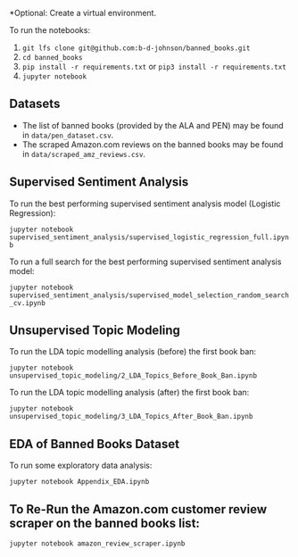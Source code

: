 *Optional: Create a virtual environment.

To run the notebooks:

1. `git lfs clone git@github.com:b-d-johnson/banned_books.git`
2. `cd banned_books`
3. `pip install -r requirements.txt` or `pip3 install -r requirements.txt`
4. `jupyter notebook`

## Datasets

- The list of banned books (provided by the ALA and PEN) may be found in `data/pen_dataset.csv`.
- The scraped Amazon.com reviews on the banned books may be found in `data/scraped_amz_reviews.csv`. 

## Supervised Sentiment Analysis

To run the best performing supervised sentiment analysis model (Logistic Regression):

`jupyter notebook supervised_sentiment_analysis/supervised_logistic_regression_full.ipynb`

To run a full search for the best performing supervised sentiment analysis model:

`jupyter notebook supervised_sentiment_analysis/supervised_model_selection_random_search_cv.ipynb`


## Unsupervised Topic Modeling

To run the LDA topic modelling analysis (before) the first book ban:

`jupyter notebook unsupervised_topic_modeling/2_LDA_Topics_Before_Book_Ban.ipynb`

To run the LDA topic modelling analysis (after) the first book ban:

`jupyter notebook unsupervised_topic_modeling/3_LDA_Topics_After_Book_Ban.ipynb`


## EDA of Banned Books Dataset

To run some exploratory data analysis:

`jupyter notebook Appendix_EDA.ipynb`

## To Re-Run the Amazon.com customer review scraper on the banned books list:

`jupyter notebook amazon_review_scraper.ipynb`

